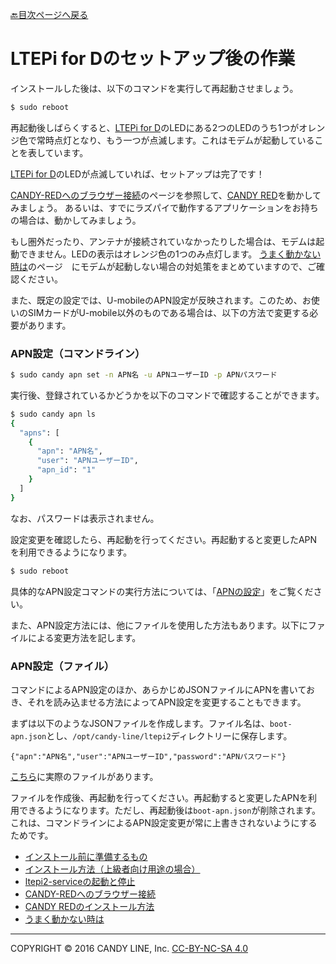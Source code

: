 [🔙目次ページへ戻る](README.md)

# LTEPi for Dのセットアップ後の作業

インストールした後は、以下のコマンドを実行して再起動させましょう。

```bash
$ sudo reboot
```

再起動後しばらくすると、[LTEPi for D](https://www.candy-line.io/製品一覧/ltepi-for-d/)のLEDにある2つのLEDのうち1つがオレンジ色で常時点灯となり、もう一つが点滅します。これはモデムが起動していることを表しています。

[LTEPi for D](https://www.candy-line.io/製品一覧/ltepi-for-d/)のLEDが点滅していれば、セットアップは完了です！

[CANDY-REDへのブラウザー接続](CANDY-REDへのブラウザー接続.md)のページを参照して、[CANDY RED](https://github.com/dbaba/candy-red)を動かしてみましょう。
あるいは、すでにラズパイで動作するアプリケーションをお持ちの場合は、動かしてみましょう。

もし圏外だったり、アンテナが接続されていなかったりした場合は、モデムは起動できません。LEDの表示はオレンジ色の1つのみ点灯します。
[うまく動かない時は](うまく動かない時は.md)のページ　にモデムが起動しない場合の対処策をまとめていますので、ご確認ください。

また、既定の設定では、U-mobileのAPN設定が反映されます。このため、お使いのSIMカードがU-mobile以外のものである場合は、以下の方法で変更する必要があります。

### APN設定（コマンドライン）

```bash
$ sudo candy apn set -n APN名 -u APNユーザーID -p APNパスワード
```

実行後、登録されているかどうかを以下のコマンドで確認することができます。
```bash
$ sudo candy apn ls
{
  "apns": [
    {
      "apn": "APN名",
      "user": "APNユーザーID",
      "apn_id": "1"
    }
  ]
}
```

なお、パスワードは表示されません。

設定変更を確認したら、再起動を行ってください。再起動すると変更したAPNを利用できるようになります。

```bash
$ sudo reboot
```

具体的なAPN設定コマンドの実行方法については、「[APNの設定](APNの設定.md)」をご覧ください。

また、APN設定方法には、他にファイルを使用した方法もあります。以下にファイルによる変更方法を記します。

### APN設定（ファイル）

コマンドによるAPN設定のほか、あらかじめJSONファイルにAPNを書いておき、それを読み込ませる方法によってAPN設定を変更することもできます。

まずは以下のようなJSONファイルを作成します。ファイル名は、`boot-apn.json`とし、`/opt/candy-line/ltepi2`ディレクトリーに保存します。
```
{"apn":"APN名","user":"APNユーザーID","password":"APNパスワード"}
```
[こちら](systemd/boot-apn.umobile.jp.json)に実際のファイルがあります。

ファイルを作成後、再起動を行ってください。再起動すると変更したAPNを利用できるようになります。ただし、再起動後は`boot-apn.json`が削除されます。これは、コマンドラインによるAPN設定変更が常に上書きされないようにするためです。

* [インストール前に準備するもの](インストール前に準備するもの.md)
* [インストール方法（上級者向け用途の場合）](インストール方法＜上級者向け用途の場合＞.md)
* [ltepi2-serviceの起動と停止](ltepi2-serviceの起動と停止.md)
* [CANDY-REDへのブラウザー接続](CANDY-REDへのブラウザー接続.md)
* [CANDY REDのインストール方法](CANDY-REDのインストール方法.md)
* [うまく動かない時は](うまく動かない時は.md)

---
COPYRIGHT © 2016 CANDY LINE, Inc. [CC-BY-NC-SA 4.0](https://creativecommons.org/licenses/by-nc-sa/4.0/)
